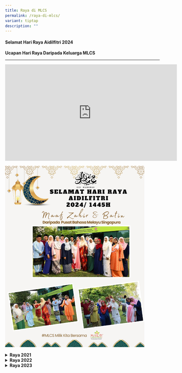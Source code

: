 ```yaml
---
title: Raya di MLCS
permalink: /raya-di-mlcs/
variant: tiptap
description: ""
---
```

<h4>Selamat Hari Raya Aidilfitri 2024</h4>
<p><strong>Ucapan Hari Raya Daripada Keluarga MLCS</strong>
</p>
<hr>
<div class="iframe-wrapper">
<iframe height="315" width="560" allowfullscreen="true" frameborder="0" src="https://www.youtube.com/embed/WsNg8ZHkHXQ?si=6505lhWXR6LHKLHN"></iframe>
</div>
<p></p>
<div class="isomer-image-wrapper">
<img style="width: 90%;" height="auto" width="100%" alt="Malay Language Centre of Singapore" src="/images/Raya_2024__Selected.jpg">
</div>
<p></p>
<div data-type="detailGroup" class="isomer-accordion isomer-accordion-white">
<details class="isomer-details">
<summary><strong>Raya 2021</strong>
</summary>
<div data-type="detailsContent" class="isomer-details-content">
<div class="isomer-image-wrapper">
<img style="width: 70%;" height="auto" width="100%" alt="Syawal di MLCS 2021" src="/images/syawal-2021-di-mlcs.png">
</div>
<p><strong>Ucapan ikhlas rakan-rakan guru kita sempena Syawal.</strong>
</p>
<p><strong>VIDEO</strong>
</p>
<p><strong>Pusat Bahasa Melayu Singapura (CDMLCS &amp; P/MTTs)</strong>
</p>
<div class="iframe-wrapper">
<iframe height="315" width="560" allowfullscreen="true" frameborder="0" src="https://www.youtube.com/embed/yitA1TQLkwY"></iframe>
</div>
<p><strong>Pusat Bahasa Melayu Singapura (AES Staff &amp; Support Staff)</strong>
</p>
<div class="iframe-wrapper">
<iframe height="315" width="560" allowfullscreen="true" frameborder="0" src="https://www.youtube.com/embed/e6M6ydQY9j4"></iframe>
</div>
<p><strong>Sekolah Rendah Jurong</strong>
</p>
<div class="iframe-wrapper">
<iframe height="315" width="560" allowfullscreen="true" frameborder="0" src="https://www.youtube.com/embed/ERSSCWvSWz0"></iframe>
</div>
<p><strong>Hai Sing Catholic School</strong>
</p>
<div class="iframe-wrapper">
<iframe height="315" width="560" allowfullscreen="true" frameborder="0" src="https://www.youtube.com/embed/i_ExNKbXu7A"></iframe>
</div>
<p><strong>Sekolah Menengah Speingfield</strong>
</p>
<div class="iframe-wrapper">
<iframe height="315" width="560" allowfullscreen="true" frameborder="0" src="https://www.youtube.com/embed/L_BCga1VEWY"></iframe>
</div>
<p><strong>Sekolah Rendah First Toa Payoh</strong>
</p>
<div class="iframe-wrapper">
<iframe height="315" width="560" allowfullscreen="true" frameborder="0" src="https://www.youtube.com/embed/LgHTO1r3sEM"></iframe>
</div>
<p><strong>Sekolah Rendah New Town</strong>
</p>
<div class="iframe-wrapper">
<iframe height="315" width="560" allowfullscreen="true" frameborder="0" src="https://www.youtube.com/embed/JC4B5jpVs84"></iframe>
</div>
<p><strong>Sekolah Rendah Riverside</strong>
</p>
<div class="iframe-wrapper">
<iframe height="315" width="560" allowfullscreen="true" frameborder="0" src="https://www.youtube.com/embed/_m3r7iqd9vk"></iframe>
</div>
<p><strong>Sekolah Rendah Rivervale</strong>
</p>
<div class="iframe-wrapper">
<iframe height="315" width="560" allowfullscreen="true" frameborder="0" src="https://www.youtube.com/embed/vQ6ud-AkhQY"></iframe>
</div>
<p><strong>Sekolah Rendah Westwood</strong>
</p>
<div class="iframe-wrapper">
<iframe height="315" width="560" allowfullscreen="true" frameborder="0" src="https://www.youtube.com/embed/T3x1Lqlpe4g"></iframe>
</div>
<p><strong>KAD DIGITAL</strong>
</p>
<p><strong>Unit Bahasa Melayu Bahagian Perancangan dan Pembangunan Kurikulum</strong>
</p>
<div class="iframe-wrapper">
<iframe height="315" width="560" allowfullscreen="true" frameborder="0" src="https://www.youtube.com/embed/ol-O6rJiudI"></iframe>
</div>
<p><strong>Sekolah Menengah Springfield</strong>
</p>
<div class="iframe-wrapper">
<iframe height="315" width="560" allowfullscreen="true" frameborder="0" src="https://www.youtube.com/embed/G8M5GBb3-tE"></iframe>
</div>
<p></p>
</div>
</details>
<details class="isomer-details">
<summary><strong>Raya 2022</strong>
</summary>
<div data-type="detailsContent" class="isomer-details-content">
<div class="isomer-image-wrapper">
<img style="width: 70%;" height="auto" width="100%" alt="Syawal 2022" src="/images/mlcs-raya-2022-banner-gif.png">
</div>
<p><strong>Ucapan ikhlas rakan-rakan guru kita sempena Syawal.</strong>
</p>
<p><strong>VIDEO</strong>
</p>
<p><strong>Pusat Bahasa Melayu Singapura</strong>
</p>
<div class="iframe-wrapper">
<iframe height="315" width="560" allowfullscreen="true" frameborder="0" src="https://www.youtube.com/embed/6NGsYtcewak"></iframe>
</div>
<p><strong>Sekolah Rendah Fuhua</strong>
</p>
<div class="iframe-wrapper">
<iframe height="315" width="560" allowfullscreen="true" frameborder="0" src="https://www.youtube.com/embed/4kiTFvOaWug"></iframe>
</div>
<p><strong>Sekolah Menengah Meridian</strong>
</p>
<div class="iframe-wrapper">
<iframe height="315" width="560" allowfullscreen="true" frameborder="0" src="https://www.youtube.com/embed/CTrQgGxZIJQ"></iframe>
</div>
<p><strong>Sekolah Rendah South View</strong>
</p>
<div class="iframe-wrapper">
<iframe height="315" width="560" allowfullscreen="true" frameborder="0" src="https://www.youtube.com/embed/d1TrQ5rzeeQ"></iframe>
</div>
<p><strong>Sekolah Rendah Yew Tee</strong>
</p>
<div class="iframe-wrapper">
<iframe height="315" width="560" allowfullscreen="true" frameborder="0" src="https://www.youtube.com/embed/QNSNh1p9P04"></iframe>
</div>
<p><strong>Sekolah Rendah Eunos</strong>
</p>
<div class="iframe-wrapper">
<iframe height="315" width="560" allowfullscreen="true" frameborder="0" src="https://www.youtube.com/embed/7iNN9mOs1iI"></iframe>
</div>
<p><strong>CHIJ Our Lady of the Nativity</strong>
</p>
<div class="iframe-wrapper">
<iframe height="315" width="560" allowfullscreen="true" frameborder="0" src="https://www.youtube.com/embed/5rZrL2_gc-8"></iframe>
</div>
<p><strong>Sekolah Rendah Zhangde</strong>
</p>
<div class="iframe-wrapper">
<iframe height="315" width="560" allowfullscreen="true" frameborder="0" src="https://www.youtube.com/embed/wpu012Fjzo8"></iframe>
</div>
<p><strong>Sekolah Rendah First Toa Payoh</strong>
</p>
<div class="iframe-wrapper">
<iframe height="315" width="560" allowfullscreen="true" frameborder="0" src="https://www.youtube.com/embed/dPV6sfrvEYU"></iframe>
</div>
<p><strong>Sekolah Rendah Tampines North</strong>
</p>
<div class="iframe-wrapper">
<iframe height="315" width="560" allowfullscreen="true" frameborder="0" src="https://www.youtube.com/embed/Erp14eO5Tsc"></iframe>
</div>
<p><strong>Sekolah Rendah Gongshang</strong>
</p>
<div class="iframe-wrapper">
<iframe height="315" width="560" allowfullscreen="true" frameborder="0" src="https://www.youtube.com/embed/yglEZ7pJYlo"></iframe>
</div>
<p><strong>Sekolah Rendah Rulang</strong>
</p>
<div class="iframe-wrapper">
<iframe height="315" width="560" allowfullscreen="true" frameborder="0" src="https://www.youtube.com/embed/Ti2MvfLxr20"></iframe>
</div>
<p><strong>Sekolah Menengah Commonwealth</strong>
</p>
<div class="iframe-wrapper">
<iframe height="315" width="560" allowfullscreen="true" frameborder="0" src="https://www.youtube.com/embed/3e39bLfAOZI"></iframe>
</div>
<p><strong>Sekolah Menengah St Margaret's</strong>
</p>
<div class="iframe-wrapper">
<iframe height="315" width="560" allowfullscreen="true" frameborder="0" src="https://www.youtube.com/embed/B4asagGGtls"></iframe>
</div>
<p><strong>Sekolah Rendah Frontier</strong>
</p>
<div class="iframe-wrapper">
<iframe height="315" width="560" allowfullscreen="true" frameborder="0" src="https://www.youtube.com/embed/XYVYbgQCzX8"></iframe>
</div>
<p><strong>Sekolah Menengah Queenstown</strong>
</p>
<div class="iframe-wrapper">
<iframe height="315" width="560" allowfullscreen="true" frameborder="0" src="https://www.youtube.com/embed/8e1bVskR4wc"></iframe>
</div>
<p><strong>Sekolah Menengah Ang Mo Kio</strong>
</p>
<div class="iframe-wrapper">
<iframe height="315" width="560" allowfullscreen="true" frameborder="0" src="https://www.youtube.com/embed/ZB1f45ohjwI"></iframe>
</div>
<p><strong>KAD DIGITAL</strong>
</p>
<p><strong>Maktab Rendah Anderson Serangoon</strong>
</p>
<div class="iframe-wrapper">
<iframe height="315" width="560" allowfullscreen="true" frameborder="0" src="https://www.youtube.com/embed/wAi48oftplo"></iframe>
</div>
<p><strong>Sekolah Rendah Junyuan</strong>
</p>
<div class="iframe-wrapper">
<iframe height="315" width="560" allowfullscreen="true" frameborder="0" src="https://www.youtube.com/embed/cXba-QDI88E"></iframe>
</div>
<p><strong>Sekolah Menengah Jurongville</strong>
</p>
<div class="iframe-wrapper">
<iframe height="315" width="560" allowfullscreen="true" frameborder="0" src="https://www.youtube.com/embed/mhignkX6y4c"></iframe>
</div>
<p><strong>Sekolah Menengah Commonwealth</strong>
</p>
<div class="iframe-wrapper">
<iframe height="315" width="560" allowfullscreen="true" frameborder="0" src="https://www.youtube.com/embed/8-X9bowfYAE"></iframe>
</div>
<p><strong>Sekolah Perempuan Paya Lebar Methodist (Rendah)</strong>
</p>
<div class="iframe-wrapper">
<iframe height="315" width="560" allowfullscreen="true" frameborder="0" src="https://www.youtube.com/embed/6iBk0IqKAlY"></iframe>
</div>
<p><strong>Sekolah Rendah White Sands</strong>
</p>
<div class="iframe-wrapper">
<iframe height="315" width="560" allowfullscreen="true" frameborder="0" src="https://www.youtube.com/embed/pxWraVrBRuQ"></iframe>
</div>
<p><strong>Sekolah Rendah Blangah Rise</strong>
</p>
<div class="iframe-wrapper">
<iframe height="315" width="560" allowfullscreen="true" frameborder="0" src="https://www.youtube.com/embed/1L8L7ylGrUM"></iframe>
</div>
<p><strong>Sekolah Gan Eng Seng (Menengah)</strong>
</p>
<div class="iframe-wrapper">
<iframe height="315" width="560" allowfullscreen="true" frameborder="0" src="https://www.youtube.com/embed/HImJtS9IT4w"></iframe>
</div>
<p><strong>Sekolah Rendah Fengshan</strong>
</p>
<div class="iframe-wrapper">
<iframe height="315" width="560" allowfullscreen="true" frameborder="0" src="https://www.youtube.com/embed/ySWKw1PO1V0"></iframe>
</div>
<p><strong>Sekolah Rendah Ahmad Ibrahim</strong>
</p>
<div class="iframe-wrapper">
<iframe height="315" width="560" allowfullscreen="true" frameborder="0" src="https://www.youtube.com/embed/sj0K9etbogA"></iframe>
</div>
<p><strong>Sekolah Rendah West Spring</strong>
</p>
<div class="iframe-wrapper">
<iframe height="315" width="560" allowfullscreen="true" frameborder="0" src="https://www.youtube.com/embed/fLvSdXPi5FQ"></iframe>
</div>
<p><strong>Sekolah Menengah Dunearn</strong>
</p>
<div class="iframe-wrapper">
<iframe height="315" width="560" allowfullscreen="true" frameborder="0" src="https://www.youtube.com/embed/60cQW-531Ns"></iframe>
</div>
<p><strong>Sekolah Rendah Eunos</strong>
</p>
<div class="iframe-wrapper">
<iframe height="315" width="560" allowfullscreen="true" frameborder="0" src="https://www.youtube.com/embed/eXR6Jh0D4Ow"></iframe>
</div>
<p><strong>Sekolah Rendah Ang Mo Kio</strong>
</p>
<div class="iframe-wrapper">
<iframe height="315" width="560" allowfullscreen="true" frameborder="0" src="https://www.youtube.com/embed/AwRVQtLt-dI"></iframe>
</div>
<p></p>
</div>
</details>
<details class="isomer-details">
<summary><strong>Raya 2023</strong>
</summary>
<div data-type="detailsContent" class="isomer-details-content">
<p><strong>Selamat Hari Raya Aidil Fitri 2023</strong>
</p>
<div class="isomer-image-wrapper">
<img style="width: 80%;" height="auto" width="100%" alt="Selamat Hari Raya 2023" src="/images/green%20modern%20happy%20eid%20al-fitr%20instagram%20post.png">
</div>
<div class="iframe-wrapper">
<iframe height="315" width="560" allowfullscreen="true" frameborder="0" src="https://www.youtube.com/embed/xHqV7MbKhIY?si=Sq729rc6Q570QVuh"></iframe>
</div>
<p></p>
</div>
</details>
</div>
<p></p>